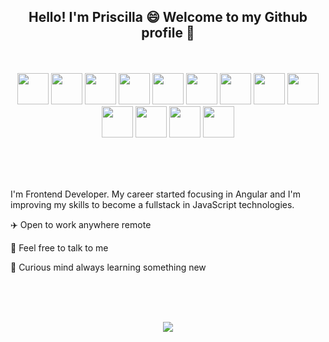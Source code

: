 ## <p align="center"> Hello! I'm Priscilla 😄 Welcome to my Github profile 👋</p>

<br>

<p align="center">
<img height="50px" src="https://cdn.jsdelivr.net/gh/devicons/devicon/icons/angularjs/angularjs-original.svg"/>
<img height="50px" src="https://cdn.jsdelivr.net/gh/devicons/devicon/icons/typescript/typescript-original.svg"/>
<img height="50px" src="https://cdn.jsdelivr.net/gh/devicons/devicon/icons/css3/css3-original.svg"/>
<img height="50px" src="https://cdn.jsdelivr.net/gh/devicons/devicon/icons/html5/html5-original.svg"/>
<img height="50px" src="https://cdn.jsdelivr.net/gh/devicons/devicon/icons/javascript/javascript-original.svg"/>
<img height="50px" src="https://cdn.jsdelivr.net/gh/devicons/devicon/icons/bootstrap/bootstrap-original.svg"/>
<img height="50px" src="https://cdn.jsdelivr.net/gh/devicons/devicon/icons/git/git-original.svg"/>
<img height="50px" src="https://cdn.jsdelivr.net/gh/devicons/devicon/icons/sass/sass-original.svg"/>
<img height="50px" src="https://cdn.jsdelivr.net/gh/devicons/devicon/icons/spring/spring-original-wordmark.svg"/>
<img height="50px" src="https://cdn.jsdelivr.net/gh/devicons/devicon/icons/java/java-original.svg"/>
<img height="50px" src="https://cdn.jsdelivr.net/gh/devicons/devicon/icons/vuejs/vuejs-original.svg"/>
<img height="50px" src="https://cdn.jsdelivr.net/gh/devicons/devicon/icons/react/react-original.svg"/>
<img height="50px" src="https://cdn.jsdelivr.net/gh/devicons/devicon/icons/vscode/vscode-original.svg"/>

</p>   

<br>
<br>
<br>

<p> I'm Frontend Developer. My career started focusing in Angular and I'm improving my skills to become a fullstack in JavaScript technologies.</p>

<p>✈️ Open to work anywhere remote</p>
<p>💬 Feel free to talk to me</p>
<p>🌱 Curious mind always learning something new</p>
 
<br>
     
     
<br>
<br>      
<div  align="center">

<a href="https://www.linkedin.com/in/priscillasrg" target="_blank"><img src="https://img.shields.io/badge/-LinkedIn-%230077B5?style=for-the-badge&logo=linkedin&logoColor=white" target="_blank"></a>   
</div>         
          
